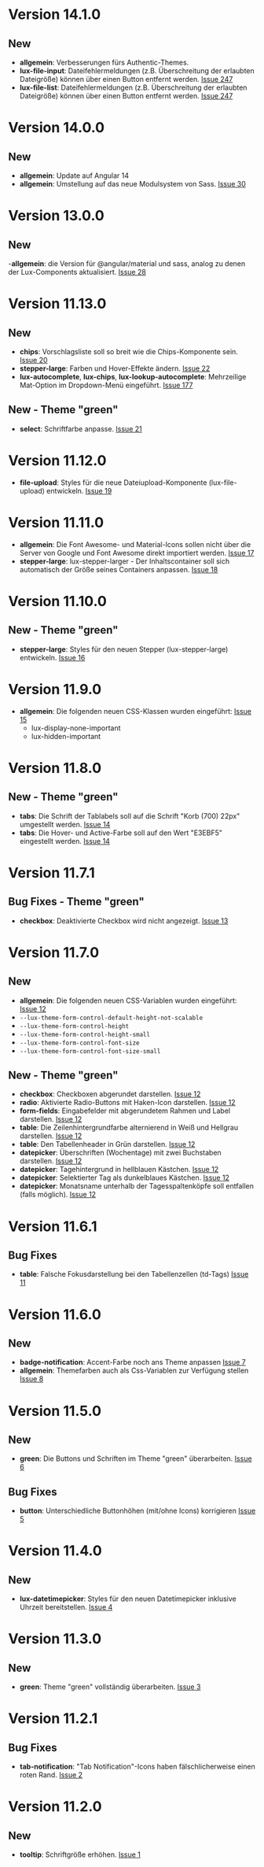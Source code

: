 # Version 14.1.0
## New
- **allgemein**: Verbesserungen fürs Authentic-Themes.
- **lux-file-input**: Dateifehlermeldungen (z.B. Überschreitung der erlaubten Dateigröße) können über einen Button entfernt werden. [Issue 247](https://github.com/IHK-GfI/lux-components/issues/247)
- **lux-file-list**: Dateifehlermeldungen (z.B. Überschreitung der erlaubten Dateigröße) können über einen Button entfernt werden. [Issue 247](https://github.com/IHK-GfI/lux-components/issues/247)

# Version 14.0.0
## New
- **allgemein**: Update auf Angular 14
- **allgemein**: Umstellung auf das neue Modulsystem von Sass. [Issue 30](https://github.com/IHK-GfI/lux-components-theme/issues/30)

# Version 13.0.0
## New
-**allgemein**: die Version für @angular/material und sass, analog zu denen der Lux-Components aktualisiert. [Issue 28](https://github.com/IHK-GfI/lux-components-theme/issues/28)

# Version 11.13.0
## New
- **chips**: Vorschlagsliste soll so breit wie die Chips-Komponente sein. [Issue 20](https://github.com/IHK-GfI/lux-components-theme/issues/20)
- **stepper-large**: Farben und Hover-Effekte ändern. [Issue 22](https://github.com/IHK-GfI/lux-components-theme/issues/22)
- **lux-autocomplete**, **lux-chips**, **lux-lookup-autocomplete**: Mehrzeilige Mat-Option im Dropdown-Menü eingeführt. [Issue 177](https://github.com/IHK-GfI/lux-components/issues/177)

## New - Theme "green"
- **select**: Schriftfarbe anpasse. [Issue 21](https://github.com/IHK-GfI/lux-components-theme/issues/21)

# Version 11.12.0
- **file-upload**: Styles für die neue Dateiupload-Komponente (lux-file-upload) entwickeln. [Issue 19](https://github.com/IHK-GfI/lux-components-theme/issues/19)

# Version 11.11.0
- **allgemein**: Die Font Awesome- und Material-Icons sollen nicht über die Server von Google und Font Awesome direkt importiert werden. [Issue 17](https://github.com/IHK-GfI/lux-components-theme/issues/17)
- **stepper-large**: lux-stepper-larger - Der Inhaltscontainer soll sich automatisch der Größe seines Containers anpassen. [Issue 18](https://github.com/IHK-GfI/lux-components-theme/issues/18)

# Version 11.10.0
## New - Theme "green"
- **stepper-large**: Styles für den neuen Stepper (lux-stepper-large) entwickeln. [Issue 16](https://github.com/IHK-GfI/lux-components-theme/issues/16)

# Version 11.9.0
- **allgemein**: Die folgenden neuen CSS-Klassen wurden eingeführt: [Issue 15](https://github.com/IHK-GfI/lux-components-theme/issues/15)
  - lux-display-none-important
  - lux-hidden-important
 
# Version 11.8.0
## New - Theme "green"
- **tabs**: Die Schrift der Tablabels soll auf die Schrift "Korb (700) 22px" umgestellt werden. [Issue 14](https://github.com/IHK-GfI/lux-components-theme/issues/14)
- **tabs**: Die Hover- und Active-Farbe soll auf den Wert "E3EBF5" eingestellt werden. [Issue 14](https://github.com/IHK-GfI/lux-components-theme/issues/14)

# Version 11.7.1
## Bug Fixes - Theme "green"
- **checkbox**: Deaktivierte Checkbox wird nicht angezeigt. [Issue 13](https://github.com/IHK-GfI/lux-components-theme/issues/13)

# Version 11.7.0
## New
- **allgemein**: Die folgenden neuen CSS-Variablen wurden eingeführt: [Issue 12](https://github.com/IHK-GfI/lux-components-theme/issues/12)
 - `--lux-theme-form-control-default-height-not-scalable` 
 - `--lux-theme-form-control-height`
 - `--lux-theme-form-control-height-small`
 - `--lux-theme-form-control-font-size`
 - `--lux-theme-form-control-font-size-small`

## New - Theme "green"
- **checkbox**: Checkboxen abgerundet darstellen. [Issue 12](https://github.com/IHK-GfI/lux-components-theme/issues/12)
- **radio**: Aktivierte Radio-Buttons mit Haken-Icon darstellen. [Issue 12](https://github.com/IHK-GfI/lux-components-theme/issues/12)
- **form-fields**: Eingabefelder mit abgerundetem Rahmen und Label darstellen. [Issue 12](https://github.com/IHK-GfI/lux-components-theme/issues/12)
- **table**: Die Zeilenhintergrundfarbe alternierend in Weiß und Hellgrau darstellen. [Issue 12](https://github.com/IHK-GfI/lux-components-theme/issues/12)
- **table**: Den Tabellenheader in Grün darstellen. [Issue 12](https://github.com/IHK-GfI/lux-components-theme/issues/12)
- **datepicker**: Überschriften (Wochentage) mit zwei Buchstaben darstellen. [Issue 12](https://github.com/IHK-GfI/lux-components-theme/issues/12)
- **datepicker**: Tagehintergrund in hellblauen Kästchen. [Issue 12](https://github.com/IHK-GfI/lux-components-theme/issues/12)
- **datepicker**: Selektierter Tag als dunkelblaues Kästchen. [Issue 12](https://github.com/IHK-GfI/lux-components-theme/issues/12)
- **datepicker**: Monatsname unterhalb der Tagesspaltenköpfe soll entfallen (falls möglich). [Issue 12](https://github.com/IHK-GfI/lux-components-theme/issues/12)

# Version 11.6.1
## Bug Fixes
- **table**: Falsche Fokusdarstellung bei den Tabellenzellen (td-Tags) [Issue 11](https://github.com/IHK-GfI/lux-components-theme/issues/11)

# Version 11.6.0
## New
- **badge-notification**: Accent-Farbe noch ans Theme anpassen [Issue 7](https://github.com/IHK-GfI/lux-components-theme/issues/7)
- **allgemein**: Themefarben auch als Css-Variablen zur Verfügung stellen [Issue 8](https://github.com/IHK-GfI/lux-components-theme/issues/8)

# Version 11.5.0
## New
- **green**: Die Buttons und Schriften im Theme "green" überarbeiten. [Issue 6](https://github.com/IHK-GfI/lux-components-theme/issues/6)

## Bug Fixes
- **button**: Unterschiedliche Buttonhöhen (mit/ohne Icons) korrigieren [Issue 5](https://github.com/IHK-GfI/lux-components-theme/issues/5)

# Version 11.4.0
## New
- **lux-datetimepicker**: Styles für den neuen Datetimepicker inklusive Uhrzeit bereitstellen. [Issue 4](https://github.com/IHK-GfI/lux-components/issues/4)

# Version 11.3.0
## New
- **green**: Theme "green" vollständig überarbeiten. [Issue 3](https://github.com/IHK-GfI/lux-components-theme/issues/3)

# Version 11.2.1
## Bug Fixes
- **tab-notification**: "Tab Notification"-Icons haben fälschlicherweise einen roten Rand. [Issue 2](https://github.com/IHK-GfI/lux-components-theme/issues/2)

# Version 11.2.0
## New
- **tooltip**: Schriftgröße erhöhen. [Issue 1](https://github.com/IHK-GfI/lux-components-theme/issues/1)
